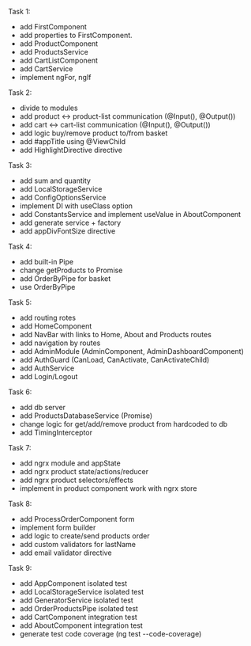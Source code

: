 Task 1:

- add FirstComponent
- add properties to FirstComponent.
- add ProductComponent
- add ProductsService
- add CartListComponent
- add CartService
- implement ngFor, ngIf

Task 2:

- divide to modules
- add product <-> product-list communication (@Input(), @Output())
- add cart <-> cart-list communication (@Input(), @Output())
- add logic buy/remove product to/from basket
- add #appTitle using @ViewChild
- add HighlightDirective directive

Task 3:

- add sum and quantity
- add LocalStorageService
- add ConfigOptionsService
- implement DI with useClass option
- add ConstantsService and implement useValue in AboutComponent
- add generate service + factory
- add appDivFontSize directive

Task 4:

- add built-in Pipe
- change getProducts to Promise
- add OrderByPipe for basket
- use OrderByPipe

Task 5:

- add routing rotes
- add HomeComponent
- add NavBar with links to Home, About and Products routes
- add navigation by routes
- add AdminModule (AdminComponent, AdminDashboardComponent)
- add AuthGuard (CanLoad, CanActivate, CanActivateChild)
- add AuthService
- add Login/Logout

Task 6:

- add db server
- add ProductsDatabaseService (Promise)
- change logic for get/add/remove product from hardcoded to db
- add TimingInterceptor

Task 7:

- add ngrx module and appState
- add ngrx product state/actions/reducer
- add ngrx product selectors/effects
- implement in product component work with ngrx store

Task 8:

- add ProcessOrderComponent form
- implement form builder
- add logic to create/send products order
- add custom validators for lastName
- add email validator directive

Task 9:

- add AppComponent isolated test
- add LocalStorageService isolated test
- add GeneratorService isolated test
- add OrderProductsPipe isolated test
- add CartComponent integration test
- add AboutComponent integration test
- generate test code coverage (ng test --code-coverage)
